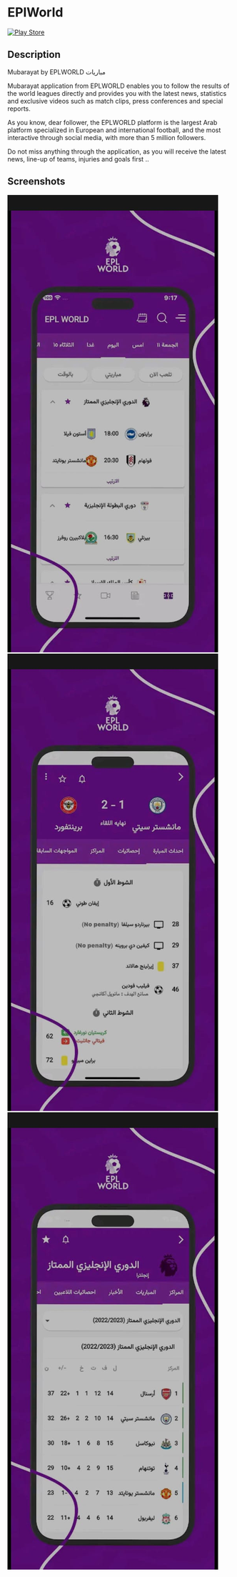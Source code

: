 # EPlWorld

[![Play Store](https://play.google.com/intl/en_us/badges/images/generic/en_badge_web_generic.png)](https://play.google.com/store/apps/details?id=com.epl.football)

## Description

Mubarayat by EPLWORLD مباريات

Mubarayat application from  EPLWORLD enables you to follow the results of the world leagues directly and provides you with the latest news, statistics and exclusive videos such as match clips, press conferences and special reports.

As you know, dear follower, the EPLWORLD platform is the largest Arab platform specialized in European and international football, and the most interactive through social media, with more than 5 million followers.

Do not miss anything through the application, as you will receive the latest news, line-up of teams, injuries and goals first ..

## Screenshots

![Screenshot 1](/screenshots/screenShot1.png)
![Screenshot 2](/screenshots/screenShot2.png)
![Screenshot 3](/screenshots/screenshot3.png)

